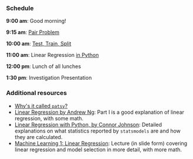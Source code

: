 ### Schedule

**9:00 am**: Good morning!

**9:15 am**: [Pair Problem](pair.md)

**10:00 am**: [Test, Train, Split](train_and_test.pdf)

**11:00 am**: Linear Regression [in Python](statsmodels_sklearn.ipynb)

**12:00 pm**: Lunch of all lunches

**1:30 pm**: Investigation Presentation



### Additional resources

 * [Why's it called `patsy`?](http://i.imgur.com/GhFBRxh.gif)
 * [Linear Regression by Andrew Ng](http://cs229.stanford.edu/notes/cs229-notes1.pdf): Part I is a good explanation of linear regression, with some math.
 * [Linear Regression with Python, by Connor Johnson](http://connor-johnson.com/2014/02/18/linear-regression-with-python/): Detailed explanations on what statistics reported by `statsmodels` are and how they are calculated.
 * [Machine Learning 1: Linear Regression](http://www.ismll.uni-hildesheim.de/lehre/ml-07w/skript/ml-2up-01-linearregression.pdf): Lecture (in slide form) covering linear regression and model selection in more detail, with more math.

